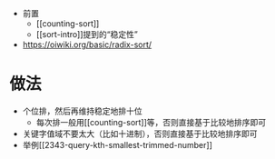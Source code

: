 - 前置
  - [[counting-sort]]
  - [[sort-intro]]提到的“稳定性”
- https://oiwiki.org/basic/radix-sort/
# 做法
- 个位排，然后再维持稳定地排十位
  - 每次排一般用[[counting-sort]]等，否则直接基于比较地排序即可
- 关键字值域不要太大（比如十进制），否则直接基于比较地排序即可
- 举例[[2343-query-kth-smallest-trimmed-number]]